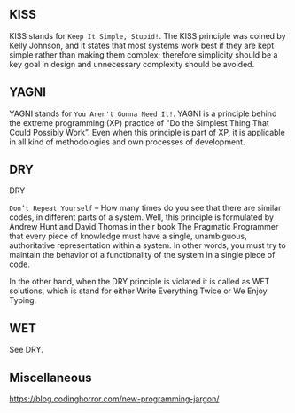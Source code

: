 ## KISS

KISS stands for `Keep It Simple, Stupid!`. The KISS principle was coined by Kelly Johnson, and it states that most systems work best if they are kept simple rather than making them complex; therefore simplicity should be a key goal in design and unnecessary complexity should be avoided.


## YAGNI

YAGNI stands for `You Aren't Gonna Need It!`. YAGNI is a principle behind the extreme programming (XP) practice of "Do the Simplest Thing That Could Possibly Work”. Even when this principle is part of XP, it is applicable in all kind of methodologies and own processes of development.


## DRY

DRY

`Don’t Repeat Yourself` – How many times do you see that there are similar codes, in different parts of a system. Well, this principle is formulated by Andrew Hunt and David Thomas in their book The Pragmatic Programmer that every piece of knowledge must have a single, unambiguous, authoritative representation within a system.  In other words, you must try to maintain the behavior of a functionality of the system in a single piece of code.

In the other hand, when the DRY principle is violated it is called as WET solutions, which is stand for either Write Everything Twice or We Enjoy Typing.

## WET 

See DRY.


## Miscellaneous

https://blog.codinghorror.com/new-programming-jargon/
